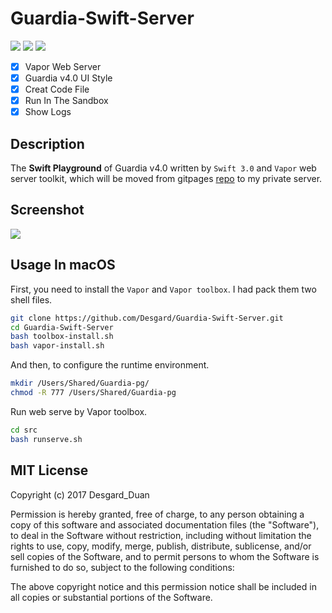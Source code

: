 # Guardia-Swift-Server

![](https://img.shields.io/badge/Swift-3.0-green.svg)
![](https://img.shields.io/badge/Vapor-1.4-orange.svg)
![](https://img.shields.io/badge/license-MIT-green.svg)

- [x] Vapor Web Server
- [x] Guardia v4.0 UI Style
- [x] Creat Code File 
- [x] Run In The Sandbox
- [x] Show Logs

## Description

The **Swift Playground** of Guardia v4.0 written by `Swift 3.0` and `Vapor` web server toolkit, which will be moved from gitpages [repo](https://github.com/Desgard/desgard.github.com) to my private server. 

## Screenshot

![](http://ognvpizmr.bkt.clouddn.com/pg.png)

## Usage In macOS

First, you need to install the `Vapor` and `Vapor toolbox`. I had pack them two shell files.

```bash
git clone https://github.com/Desgard/Guardia-Swift-Server.git
cd Guardia-Swift-Server
bash toolbox-install.sh
bash vapor-install.sh
```

And then, to configure the runtime environment.

```bash
mkdir /Users/Shared/Guardia-pg/
chmod -R 777 /Users/Shared/Guardia-pg
```

Run web serve by Vapor toolbox.

```bash
cd src
bash runserve.sh
```

## MIT License

Copyright (c) 2017 Desgard_Duan

Permission is hereby granted, free of charge, to any person obtaining a copy
of this software and associated documentation files (the "Software"), to deal
in the Software without restriction, including without limitation the rights
to use, copy, modify, merge, publish, distribute, sublicense, and/or sell
copies of the Software, and to permit persons to whom the Software is
furnished to do so, subject to the following conditions:

The above copyright notice and this permission notice shall be included in all
copies or substantial portions of the Software.
